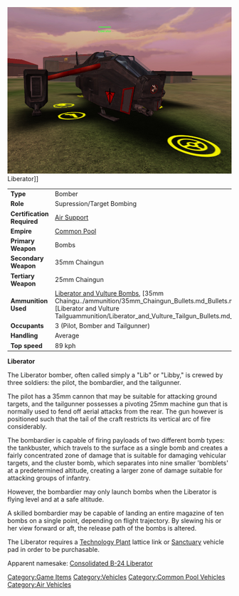![](images/LiberatorPicture.jpg "fig:LiberatorPicture.jpg") Liberator\]\]

|                            |                                                                                                                                                                                                                                          |
| -------------------------- | ---------------------------------------------------------------------------------------------------------------------------------------------------------------------------------------------------------------------------------------- |
| **Type**                   | Bomber                                                                                                                                                                                                                                   |
| **Role**                   | Supression/Target Bombing                                                                                                                                                                                                                |
| **Certification Required** | [Air Support](../certifications/Air_Support.md)                                                                                                                                                                                                 |
| **Empire**                 | [Common Pool](../terminology/Common_Pool.md)                                                                                                                                                                                                 |
| **Primary Weapon**         | Bombs                                                                                                                                                                                                                                    |
| **Secondary Weapon**       | 35mm Chaingun                                                                                                                                                                                                                            |
| **Tertiary Weapon**        | 25mm Chaingun                                                                                                                                                                                                                            |
| **Ammunition Used**        | [Liberator and Vulture Bombs](ammunition/Liberator_and_Vulture_Bombs.md), [35mm Chaingu../ammunition/35mm_Chaingun_Bullets.md_Bullets.md), and [Liberator and Vulture Tailguammunition/Liberator_and_Vulture_Tailgun_Bullets.md_Bullets.md) |
| **Occupants**              | 3 (Pilot, Bomber and Tailgunner)                                                                                                                                                                                                         |
| **Handling**               | Average                                                                                                                                                                                                                                  |
| **Top speed**              | 89 kph                                                                                                                                                                                                                                   |

**Liberator**

The Liberator bomber, often called simply a "Lib" or "Libby," is crewed
by three soldiers: the pilot, the bombardier, and the tailgunner.

The pilot has a 35mm cannon that may be suitable for attacking ground
targets, and the tailgunner possesses a pivoting 25mm machine gun that
is normally used to fend off aerial attacks from the rear. The gun
however is positioned such that the tail of the craft restricts its
vertical arc of fire considerably.

The bombardier is capable of firing payloads of two different bomb
types: the tankbuster, which travels to the surface as a single bomb and
creates a fairly concentrated zone of damage that is suitable for
damaging vehicular targets, and the cluster bomb, which separates into
nine smaller 'bomblets' at a predetermined altitude, creating a larger
zone of damage suitable for attacking groups of infantry.

However, the bombardier may only launch bombs when the Liberator is
flying level and at a safe altitude.

A skilled bombardier may be capable of landing an entire magazine of ten
bombs on a single point, depending on flight trajectory. By slewing his
or her view forward or aft, the release path of the bombs is altered.

The Liberator requires a [Technology Plant](../locations/Technology_Plant.md)
lattice link or [Sanctuary](../locations/Sanctuary.md) vehicle pad in order
to be purchasable.

Apparent namesake: [Consolidated B-24
Liberator](http://en.wikipedia.org/wiki/B-24_Liberator)

[Category:Game Items](Category:Game_Items.md)
[Category:Vehicles](Category:Vehicles.md) [Category:Common Pool
Vehicles](Category:Common_Pool_Vehicles.md) [Category:Air
Vehicles](Category:Air_Vehicles.md)
